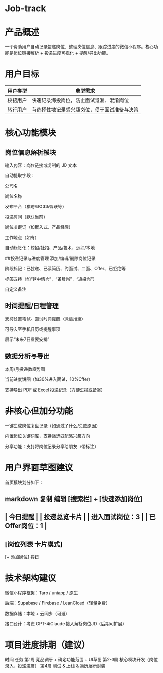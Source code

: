# Job-track
# 产品概述
一个帮助用户自动记录投递岗位、整理岗位信息、跟踪进度的微信小程序。核心功能是岗位链接解析 + 投递进度可视化 + 提醒/导出功能。

# 用户目标
| 用户类型 | 典型需求 |
|---------| ---------|
| 校招用户 |	快速记录海投岗位，防止面试遗漏、混淆岗位 |
| 转行用户	| 有选择性地记录感兴趣岗位，便于面试准备与决策 |


# 核心功能模块
## 岗位信息解析模块
输入内容：岗位链接或复制的 JD 文本

自动提取字段：

公司名

岗位名称

发布平台（猎聘/BOSS/智联等）

投递时间（默认当前）

岗位关键词（如嵌入式、产品经理）

工作地点（如有）

自动标签化：校招/社招、产品/技术、远程/本地

##投递记录与进度管理
添加/编辑/删除岗位记录

阶段标记：已投递、已读简历、约面试、二面、Offer、已拒绝等

标签支持（如“梦中情岗”、“备胎岗”、“通投岗”）

自定义备注

## 时间提醒/日程管理
支持设置笔试、面试时间提醒（微信推送）

可导入至手机日历或提醒事项

展示“未来7日重要安排”

## 数据分析与导出
本周/月投递数趋势图

当前进度饼图（如30%进入面试，10%Offer）

支持导出 PDF 或 Excel 投递记录（方便汇报或备案）

# 非核心但加分功能
一键生成岗位复盘记录（如通过了什么/失败原因）

内置岗位关键词库，支持筛选匹配感兴趣方向

分享功能：支持将岗位记录分享给朋友（带标注）

# 用户界面草图建议
首页模块划分如下：

markdown
复制
编辑
[搜索栏] + [快速添加岗位]
-------------
| 今日提醒         |
| 投递总览卡片      |
| 进入面试岗位：3   |
| 已Offer岗位：1    |
-------------
[岗位列表 卡片模式]
-------------
[+ 添加岗位] 按钮
# 技术架构建议
微信小程序框架：Taro / uniapp / 原生

后端：Supabase / Firebase / LeanCloud（轻量免费）

数据存储：本地 + 云同步（可选）

接口设计：考虑 GPT-4/Claude 接入解析岗位JD（后期可扩展）

# 项目进度排期（建议）
时间	任务
第1周	竞品调研 + 确定功能范围 + UI草图
第2-3周	核心模块开发（岗位录入、投递进度）
第4周	测试 & 上线 & 简历展示封装

